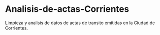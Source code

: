 # Analisis-de-actas-Corrientes
Limpieza y analisis de datos de actas de transito emitidas en la Ciudad de Corrientes.
